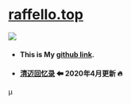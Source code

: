 # [raffello.top](http://www.raffello.top)

![](https://user-images.githubusercontent.com/63034623/87857321-79716100-c958-11ea-8bce-97a1b9ef5551.png)

- #### This is My [github link](https://github.com/raffello "raffello（邱峰）").

- #### [清迈回忆录](https://github.com/raffello/raffello.github.io/tree/master/memoir-清迈回忆录%20⬅%202020年4月更新%20🔥 "raffello（邱峰）") ⬅ 2020年4月更新 🔥
µ
